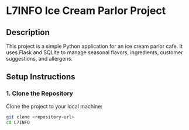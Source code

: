 # L7INFO Ice Cream Parlor Project

## Description
This project is a simple Python application for an ice cream parlor cafe. It uses Flask and SQLite to manage seasonal flavors, ingredients, customer suggestions, and allergens.

## Setup Instructions

### 1. Clone the Repository
Clone the project to your local machine:
```bash
git clone <repository-url>
cd L7INFO
